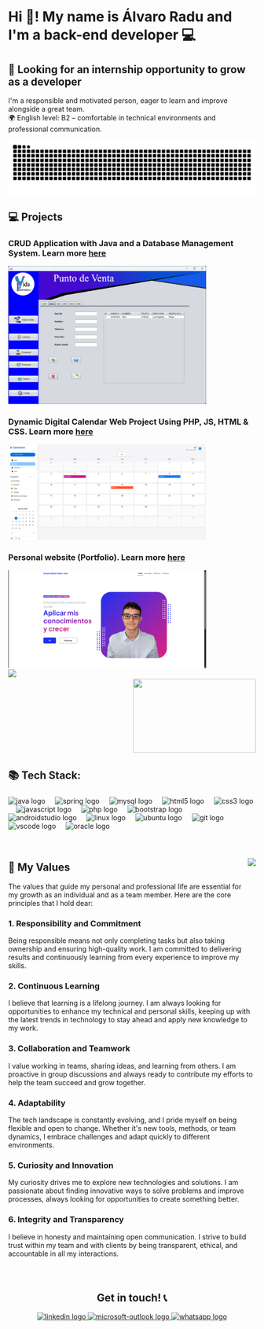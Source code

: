 # Hi 👋! My name is Álvaro Radu and I'm a back-end developer 💻

## 🚀 Looking for an internship opportunity to grow as a developer  
I'm a responsible and motivated person, eager to learn and improve alongside a great team.  
🌍 English level: B2 – comfortable in technical environments and professional communication.  



<img src="https://raw.githubusercontent.com/Alcugan/Alcugan/output/snake.svg" alt="Snake animation"  />


## 💻 Projects
### CRUD Application with Java and a Database Management System. Learn more [here](https://github.com/Alcugan/SistemaVentas.git)
<img src="https://github.com/Alcugan/Alcugan/blob/40b10c00f092877b7d4a67798dfa9c74bce5ff7e/SistVent.png" width=80% height=50%>

### Dynamic Digital Calendar Web Project Using PHP, JS, HTML & CSS. Learn more [here](https://github.com/Alcugan/CalendarioDigital.git)
<img src="https://github.com/Alcugan/Alcugan/blob/40b10c00f092877b7d4a67798dfa9c74bce5ff7e/CalDig.png" width=80% height=50%>

### Personal website (Portfolio). Learn more [here](https://alcugan.github.io/Sitio-web-personal/)
<img src="https://github.com/Alcugan/Alcugan/blob/d4591db9fb4d37d6435f1cab376141b394fca19e/portfolio%20sitio%20web.png" width=80% height=50%>
<br>

<div>
      <img src="https://github-readme-stats.vercel.app/api/top-langs?username=Alcugan&locale=en&hide_title=false&layout=compact&card_width=320&langs_count=5&theme=dracula&hide_border=false" height="150" />
</div>
<div align="right">
      <img src="https://media.giphy.com/media/v1.Y2lkPTc5MGI3NjExaWdoY21nejM4bTl6ZGpyNGl3dDFzNHpvdWJuYzJrN29sMzByeGRvcyZlcD12MV9naWZzX3NlYXJjaCZjdD1n/Day1AgFfMBsrL6BTpF/giphy.gif" height="150" width="250" />
</div>


<h2> 📚 Tech Stack:</h2>

###

<div align="left">
  <img src="https://cdn.jsdelivr.net/gh/devicons/devicon/icons/java/java-original.svg" height="30" alt="java logo"  />
  <img width="12" />
  <img src="https://cdn.jsdelivr.net/gh/devicons/devicon/icons/spring/spring-original.svg" height="30" alt="spring logo"  />
  <img width="12" />
  <img src="https://cdn.jsdelivr.net/gh/devicons/devicon/icons/mysql/mysql-original.svg" height="30" alt="mysql logo"  />
  <img width="12" />
  <img src="https://cdn.jsdelivr.net/gh/devicons/devicon/icons/html5/html5-original.svg" height="30" alt="html5 logo"  />
  <img width="12" />
  <img src="https://cdn.jsdelivr.net/gh/devicons/devicon/icons/css3/css3-original.svg" height="30" alt="css3 logo"  />
  <img width="12" />
  <img src="https://cdn.jsdelivr.net/gh/devicons/devicon/icons/javascript/javascript-original.svg" height="30" alt="javascript logo"  />
  <img width="12" />
  <img src="https://cdn.jsdelivr.net/gh/devicons/devicon/icons/php/php-original.svg" height="30" alt="php logo"  />
  <img width="12" />
  <img src="https://cdn.jsdelivr.net/gh/devicons/devicon/icons/bootstrap/bootstrap-original.svg" height="30" alt="bootstrap logo"  />
  <img width="12" />
  <img src="https://cdn.jsdelivr.net/gh/devicons/devicon/icons/androidstudio/androidstudio-original.svg" height="30" alt="androidstudio logo"  />
  <img width="12" />
  <img src="https://cdn.jsdelivr.net/gh/devicons/devicon/icons/linux/linux-original.svg" height="30" alt="linux logo"  />
  <img width="12" />
  <img src="https://cdn.jsdelivr.net/gh/devicons/devicon/icons/ubuntu/ubuntu-plain.svg" height="30" alt="ubuntu logo"  />
  <img width="12" />
  <img src="https://cdn.jsdelivr.net/gh/devicons/devicon/icons/git/git-original.svg" height="30" alt="git logo"  />
  <img width="12" />
  <img src="https://cdn.jsdelivr.net/gh/devicons/devicon/icons/vscode/vscode-original.svg" height="30" alt="vscode logo"  />
  <img width="12" />
  <img src="https://cdn.jsdelivr.net/gh/devicons/devicon/icons/oracle/oracle-original.svg" height="30" alt="oracle logo"  />
</div>

<br>
<br>

###

<img align="right" height="300" src="https://media.giphy.com/media/3PAL5bChWnak0WJ32x/giphy.gif?cid=82a1493bv3vqear9okslattlodirtgcb5tj9blf9uh0i6gmg&ep=v1_gifs_trending&rid=giphy.gif&ct=g"  />


## 🌟 My Values

The values that guide my personal and professional life are essential for my growth as an individual and as a team member. Here are the core principles that I hold dear:

### 1. **Responsibility and Commitment**  
Being responsible means not only completing tasks but also taking ownership and ensuring high-quality work. I am committed to delivering results and continuously learning from every experience to improve my skills.

### 2. **Continuous Learning**  
I believe that learning is a lifelong journey. I am always looking for opportunities to enhance my technical and personal skills, keeping up with the latest trends in technology to stay ahead and apply new knowledge to my work.

### 3. **Collaboration and Teamwork**  
I value working in teams, sharing ideas, and learning from others. I am proactive in group discussions and always ready to contribute my efforts to help the team succeed and grow together.

### 4. **Adaptability**  
The tech landscape is constantly evolving, and I pride myself on being flexible and open to change. Whether it's new tools, methods, or team dynamics, I embrace challenges and adapt quickly to different environments.

### 5. **Curiosity and Innovation**  
My curiosity drives me to explore new technologies and solutions. I am passionate about finding innovative ways to solve problems and improve processes, always looking for opportunities to create something better.

### 6. **Integrity and Transparency**  
I believe in honesty and maintaining open communication. I strive to build trust within my team and with clients by being transparent, ethical, and accountable in all my interactions.




###
<br>

<h2 align="center">Get in touch! 📞</h2>

<div align="center">
  <a href="https://www.linkedin.com/in/alvaro-radu/" target="_blank">
    <img src="https://raw.githubusercontent.com/maurodesouza/profile-readme-generator/master/src/assets/icons/social/linkedin/default.svg" width="52" height="40" alt="linkedin logo"  />
  </a>
  <a href="mailto:alvaroraduu@outlook.es?subject=Contact%C3%A1me?" target="_blank">
    <img src="https://raw.githubusercontent.com/maurodesouza/profile-readme-generator/master/src/assets/icons/social/microsoft-outlook/default.svg" width="52" height="40" alt="microsoft-outlook logo"  />
  </a>
  <a href="https://wa.me/34648840436" target="_blank">
    <img src="https://raw.githubusercontent.com/maurodesouza/profile-readme-generator/master/src/assets/icons/social/whatsapp/default.svg" width="52" height="40" alt="whatsapp logo"  />
  </a>
</div>
<!--
**Alcugan/Alcugan** is a ✨ _special_ ✨ repository because its `README.md` (this file) appears on your GitHub profile.

Here are some ideas to get you started:

- 🔭 I’m currently working on ...
- 🌱 I’m currently learning ...
- 👯 I’m looking to collaborate on ...
- 🤔 I’m looking for help with ...
- 💬 Ask me about ...
- 📫 How to reach me: ...
- 😄 Pronouns: ...
- ⚡ Fun fact: ...
-->
